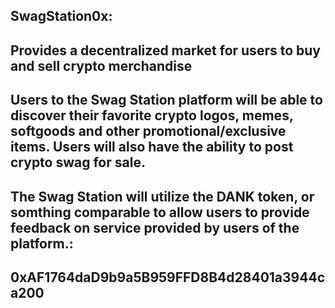 ## **SwagStation0x**: 

## **Provides a decentralized market for users to buy and sell crypto merchandise** 

## **Users to the Swag Station platform will be able to discover their favorite crypto logos, memes, softgoods and other promotional/exclusive items. Users will also have the ability to post crypto swag for sale.** 


## **The Swag Station will utilize the DANK token, or somthing comparable to allow users to provide feedback on service provided by users of the platform.**:


## **0xAF1764daD9b9a5B959FFD8B4d28401a3944ca200**

